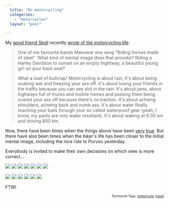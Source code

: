 ```yaml
---
  title: "On motorcycling"
  categories: 
    - "motorcycles"
  layout: "post"

---
```

My <a href="http://www.flickr.com/photos/bergie/tags/skoll">good friend Skoll</a> recently <a href="http://www.routamc.org/europe2007/view/riding-horses-made-of-steel.html">wrote of the motorcycling life</a>:

<blockquote>One of me favourite bands Manowar one sang "Riding horses made of steel". What kind of mental image does that provoke? Riding a Harley Davidson to sunset on an empty hightway, a beautiful young girl on your back seat?

What a load of bullcrap! Motorcycling is about rain, it's about being soaking wet and freezing your ass off. It's about losing your friends in the traffic because you can see shit in the rain. It's about jams, about highways full of trucks and mobile homes and passing them being scared your ass off because there's no traction. It's about acheing shoulders, acheing back and numb ass. It's about water finally reaching your balls through your so called waterproof gear (yeah, I know, my pants are only water resistant). It's about waking at 6:30 am and driving 800 km.</blockquote>
Now, there have been times when the things above have been <a href="http://www.deathmonkey.org/">very</a> <a href="http://bergie.iki.fi/blog/when_a_holiday_gets-interesting/">true</a>. But there have also been times when the biker's life has been closer to the initial mental image, including the nice ride to Porvoo yesterday.

Everybody is invited to make their own decisions on which view is more correct...

<a href="http://www.flickr.com/photos/bergie/540763800/in/set-72157600619719885/"><img src="http://farm2.static.flickr.com/1371/540763800_c5143baf1e_s.jpg" /></a> <a href="http://www.flickr.com/photos/bergie/153040280/in/set-72157594144835484/"><img src="http://farm1.static.flickr.com/63/153040280_b6987a5e97_s.jpg" /></a> <a href="http://www.flickr.com/photos/bergie/988753226/in/set-72157601177213555/"><img src="http://farm2.static.flickr.com/1305/988753226_b542f68e3c_s.jpg" /></a> <a href="http://www.flickr.com/photos/bergie/988695780/in/set-72157601177213555/"><img src="http://farm2.static.flickr.com/1119/988695780_fb82586c9c_s.jpg" /></a> <a href="http://www.flickr.com/photos/bergie/231697694/in/set-72157594264762462/"><img src="http://farm1.static.flickr.com/79/231697694_e0852ffdfe_s.jpg" /></a> <a href="http://www.flickr.com/photos/bergie/987926197/in/set-72157601177213555/"><img src="http://farm2.static.flickr.com/1216/987926197_73a7107500_s.jpg" /></a> <a href="http://www.flickr.com/photos/bergie/231704621/in/set-72157594264762462/"><img src="http://farm1.static.flickr.com/85/231704621_0ad9e8bdb7_s.jpg" /></a>

<a href="http://www.routamc.org/gallery/european-2002/1026465122--helmetless-freedom"><img src="http://www.routamc.org/midcom-serveattachmentguid-afc846d435bdce8102488b384a83cd7c/thumbnail_1026465122--helmetless-freedom" /></a> <a href="http://www.routamc.org/gallery/africa-2004/IMG_4278"><img src="http://www.routamc.org/midcom-serveattachmentguid-bb90442a2921f903934a29663218d83d/thumbnail_IMG_4278" /></a> <a href="http://www.routamc.org/gallery/russia-2003/IMG_3175"><img src="http://www.routamc.org/midcom-serveattachmentguid-904d54cb9b003d5f0665e74a06c2bdf7/thumbnail_IMG_3175" /></a> <a href="http://www.routamc.org/gallery/european-2002/1027727783--entering-the-dolomites"><img src="http://www.routamc.org/midcom-serveattachmentguid-02b4c9215a3a956dd12d5ecbc68e5497/thumbnail_1027727783--entering-the-dolomites" /></a> <a href="http://www.routamc.org/gallery/week-in-london/1032208206--on-the-box-hill"><img src="http://www.routamc.org/midcom-serveattachmentguid-d5c13ed5fbe9990c494e9b3b710207c3/thumbnail_1032208206--on-the-box-hill" /></a> <a href="http://www.routamc.org/gallery/european-2002/1028045618--bergie-on-the-col-d-san-bernardo"><img src="http://www.routamc.org/midcom-serveattachmentguid-cbad13c8ccf7840cf1730211e0f18805/thumbnail_1028045618--bergie-on-the-col-d-san-bernardo" /></a>

FTW!

<p style="text-align:right;font-size:10px;">Technorati Tags: <a href="http://www.technorati.com/tag/motorcycle" rel="tag">motorcycle</a>, <a href="http://www.technorati.com/tag/travel" rel="tag">travel</a></p>